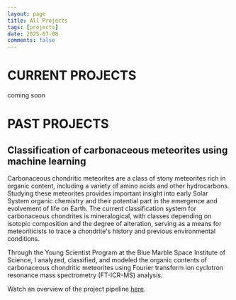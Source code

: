 ```yaml
---
layout: page
title: All Projects
tags: [projects]
date: 2025-07-08
comments: false
---
```


# CURRENT PROJECTS

coming soon


# PAST PROJECTS

## Classification of carbonaceous meteorites using machine learning

Carbonaceous chondritic meteorites are a class of stony meteorites rich in organic content, including
a variety of amino acids and other hydrocarbons. Studying these meteorites provides important insight into
early Solar System organic chemistry and their potential part in the emergence and evolvement of life on Earth.
The current classification system for carbonaceous chondrites is mineralogical, with classes depending
on isotopic composition and the degree of alteration, serving as a means for meteoriticists to trace a
chondrite's history and previous environmental conditions.

Through the Young Scientist Program at the Blue Marble Space Institute of Science, I analyzed, classified,
and modeled the organic contents of carbonaceous chondritic meteorites using Fourier transform ion
cyclotron resonance mass spectrometry (FT-ICR-MS) analysis.

Watch an overview of the project pipeline [here](https://www.youtube.com/watch?v=aJNqSEOLlyU&pp=0gcJCcEJAYcqIYzv).
